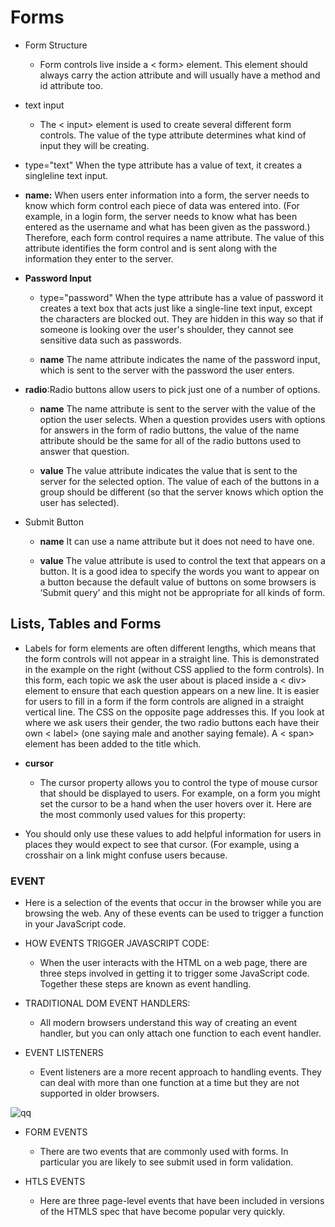 # Forms

- Form Structure

  - Form controls live inside a
    < form> element. This element
    should always carry the action
    attribute and will usually have a
    method and id attribute too.

- text input

  - The < input> element is used
    to create several different form
    controls. The value of the type
    attribute determines what kind
    of input they will be creating.

- type="text"
  When the type attribute has a
  value of text, it creates a singleline
  text input.

- **name:**
  When users enter information
  into a form, the server needs to
  know which form control each
  piece of data was entered into.
  (For example, in a login form, the
  server needs to know what has
  been entered as the username
  and what has been given as the
  password.) Therefore, each form
  control requires a name attribute.
  The value of this attribute
  identifies the form control and is
  sent along with the information
  they enter to the server.

- **Password Input**

  - type="password"
    When the type attribute has
    a value of password it creates
    a text box that acts just like a
    single-line text input, except
    the characters are blocked out.
    They are hidden in this way so
    that if someone is looking over
    the user's shoulder, they cannot
    see sensitive data such as
    passwords.

  - **name**
    The name attribute indicates
    the name of the password input,
    which is sent to the server with
    the password the user enters.

- **radio**:Radio buttons allow users to pick
  just one of a number of options.

  - **name**
    The name attribute is sent to
    the server with the value of the
    option the user selects. When
    a question provides users with
    options for answers in the form
    of radio buttons, the value of
    the name attribute should be the
    same for all of the radio buttons
    used to answer that question.

  - **value**
    The value attribute indicates
    the value that is sent to the
    server for the selected option.
    The value of each of the buttons
    in a group should be different
    (so that the server knows which
    option the user has selected).

- Submit Button

  - **name**
    It can use a name attribute but it
    does not need to have one.

  - **value**
    The value attribute is used to
    control the text that appears
    on a button. It is a good idea to
    specify the words you want to
    appear on a button because the
    default value of buttons on some
    browsers is ‘Submit query’ and
    this might not be appropriate for
    all kinds of form.

## Lists, Tables and Forms

- Labels for form elements are
  often different lengths, which
  means that the form controls will
  not appear in a straight line. This
  is demonstrated in the example
  on the right (without CSS applied
  to the form controls).
  In this form, each topic we ask
  the user about is placed inside
  a < div> element to ensure that
  each question appears on a new
  line. It is easier for users to fill in
  a form if the form controls are
  aligned in a straight vertical line.
  The CSS on the opposite page
  addresses this.
  If you look at where we ask
  users their gender, the two
  radio buttons each have their
  own < label> (one saying male
  and another saying female). A
  < span> element has been added
  to the title which.

- **cursor**

  - The cursor property allows
    you to control the type of mouse
    cursor that should be displayed
    to users.
    For example, on a form you
    might set the cursor to be a hand
    when the user hovers over it.
    Here are the most commonly
    used values for this property:

- You should only use these values
  to add helpful information for
  users in places they would
  expect to see that cursor. (For
  example, using a crosshair on a
  link might confuse users because.

### EVENT

- Here is a selection of the events that occur in the browser while you are
  browsing the web. Any of these events can be used to trigger a function
  in your JavaScript code.

- HOW EVENTS TRIGGER JAVASCRIPT CODE:

  - When the user interacts with the HTML on a web page, there are three
    steps involved in getting it to trigger some JavaScript code.
    Together these steps are known as event handling.

- TRADITIONAL DOM EVENT HANDLERS:

  - All modern browsers understand this way of creating an event handler,
    but you can only attach one function to each event handler.

- EVENT LISTENERS

  - Event listeners are a more recent approach to handling events.
    They can deal with more than one function at a time
    but they are not supported in older browsers.

![qq](https://cdn.tutsplus.com/active/uploads/legacy/flashtuts/074_EventListenersBasics/2.jpg)

- FORM EVENTS

  - There are two events that are commonly used with forms.
    In particular you are likely to see submit used in form validation.

- HTLS EVENTS

  - Here are three page-level events that have been
    included in versions of the HTMLS spec that
    have become popular very quickly.
